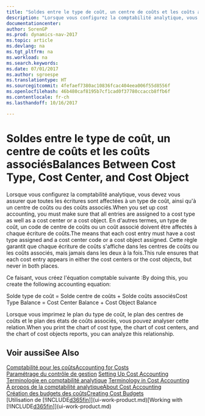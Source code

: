 ```yaml
---
title: "Soldes entre le type de coût, un centre de coûts et les coûts associés"
description: "Lorsque vous configurez la comptabilité analytique, vous devez vous assurer que toutes les écritures sont affectées à un type de coût, ainsi qu'à un centre de coûts ou des coûts associés. En d'autres termes, un type de coût, un code de centre de coûts ou un coût associé doivent être affectés à chaque écriture de coûts. Cette règle garantit que chaque écriture de coûts s'affiche dans les centres de coûts ou les coûts associés, mais jamais dans les deux à la fois."
documentationcenter: 
author: SorenGP
ms.prod: dynamics-nav-2017
ms.topic: article
ms.devlang: na
ms.tgt_pltfrm: na
ms.workload: na
ms.search.keywords: 
ms.date: 07/01/2017
ms.author: sgroespe
ms.translationtype: HT
ms.sourcegitcommit: 4fefaef7380ac10836fcac404eea006f55d8556f
ms.openlocfilehash: 46b480caf8195b7cf1cad0f37780ccaccb8ffb6f
ms.contentlocale: fr-ch
ms.lasthandoff: 10/16/2017

---
```

# <a name="balances-between-cost-type-cost-center-and-cost-object"></a><span data-ttu-id="7322f-105">Soldes entre le type de coût, un centre de coûts et les coûts associés</span><span class="sxs-lookup"><span data-stu-id="7322f-105">Balances Between Cost Type, Cost Center, and Cost Object</span></span>
<span data-ttu-id="7322f-106">Lorsque vous configurez la comptabilité analytique, vous devez vous assurer que toutes les écritures sont affectées à un type de coût, ainsi qu'à un centre de coûts ou des coûts associés.</span><span class="sxs-lookup"><span data-stu-id="7322f-106">When you set up cost accounting, you must make sure that all entries are assigned to a cost type as well as a cost center or a cost object.</span></span> <span data-ttu-id="7322f-107">En d'autres termes, un type de coût, un code de centre de coûts ou un coût associé doivent être affectés à chaque écriture de coûts.</span><span class="sxs-lookup"><span data-stu-id="7322f-107">The means that each cost entry must have a cost type assigned and a cost center code or a cost object assigned.</span></span> <span data-ttu-id="7322f-108">Cette règle garantit que chaque écriture de coûts s'affiche dans les centres de coûts ou les coûts associés, mais jamais dans les deux à la fois.</span><span class="sxs-lookup"><span data-stu-id="7322f-108">This rule ensures that each cost entry appears in either the cost centers or the cost objects, but never in both places.</span></span>  

 <span data-ttu-id="7322f-109">Ce faisant, vous créez l'équation comptable suivante :</span><span class="sxs-lookup"><span data-stu-id="7322f-109">By doing this, you create the following accounting equation:</span></span>  

 <span data-ttu-id="7322f-110">Solde type de coût = Solde centre de coûts + Solde coûts associés</span><span class="sxs-lookup"><span data-stu-id="7322f-110">Cost Type Balance = Cost Center Balance + Cost Object Balance</span></span>  

 <span data-ttu-id="7322f-111">Lorsque vous imprimez le plan du type de coût, le plan des centres de coûts et le plan des états de coûts associés, vous pouvez analyser cette relation.</span><span class="sxs-lookup"><span data-stu-id="7322f-111">When you print the chart of cost type, the chart of cost centers, and the chart of cost objects reports, you can analyze this relationship.</span></span>  

## <a name="see-also"></a><span data-ttu-id="7322f-112">Voir aussi</span><span class="sxs-lookup"><span data-stu-id="7322f-112">See Also</span></span>  
[<span data-ttu-id="7322f-113">Comptabilité pour les coûts</span><span class="sxs-lookup"><span data-stu-id="7322f-113">Accounting for Costs</span></span>](finance-manage-cost-accounting.md)  
 <span data-ttu-id="7322f-114">[Paramétrage du contrôle de gestion](finance-set-up-cost-accounting.md) </span><span class="sxs-lookup"><span data-stu-id="7322f-114">[Setting Up Cost Accounting](finance-set-up-cost-accounting.md) </span></span>  
 <span data-ttu-id="7322f-115">[Terminologie en comptabilité analytique](finance-terminology-in-cost-accounting.md) </span><span class="sxs-lookup"><span data-stu-id="7322f-115">[Terminology in Cost Accounting](finance-terminology-in-cost-accounting.md) </span></span>  
 [<span data-ttu-id="7322f-116">À propos de la comptabilité analytique</span><span class="sxs-lookup"><span data-stu-id="7322f-116">About Cost Accounting</span></span>](finance-about-cost-accounting.md)  
 [<span data-ttu-id="7322f-117">Création des budgets des coûts</span><span class="sxs-lookup"><span data-stu-id="7322f-117">Creating Cost Budgets</span></span>](finance-create-cost-budgets.md)  
 <span data-ttu-id="7322f-118">[Utilisation de [!INCLUDE[d365fin](includes/d365fin_md.md)]](ui-work-product.md)</span><span class="sxs-lookup"><span data-stu-id="7322f-118">[Working with [!INCLUDE[d365fin](includes/d365fin_md.md)]](ui-work-product.md)</span></span>

